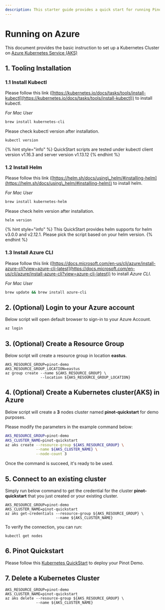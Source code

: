 ```yaml
---
description: This starter guide provides a quick start for running Pinot on Microsoft Azure
---
```


# Running on Azure

This document provides the basic instruction to set up a Kubernetes Cluster on [Azure Kubernetes Service (AKS)](https://azure.microsoft.com/en-us/services/kubernetes-service/)

## 1. Tooling Installation

### **1.1 Install Kubectl**

Please follow this link ([https://kubernetes.io/docs/tasks/tools/install-kubectl](https://kubernetes.io/docs/tasks/tools/install-kubectl)) to install kubectl.

_For Mac User_

```bash
brew install kubernetes-cli
```

Please check kubectl version after installation.

```
kubectl version
```

{% hint style="info" %}
QuickStart scripts are tested under kubectl client version v1.16.3 and server version v1.13.12
{% endhint %}

### **1.2 Install Helm**

Please follow this link ([https://helm.sh/docs/using\_helm/#installing-helm](https://helm.sh/docs/using\_helm/#installing-helm)) to install helm.

_For Mac User_

```bash
brew install kubernetes-helm
```

Please check helm version after installation.

```
helm version
```

{% hint style="info" %}
This QuickStart provides helm supports for helm v3.0.0 and v2.12.1. Please pick the script based on your helm version.
{% endhint %}

### **1.3 Install** Azure CLI

Please follow this link ([https://docs.microsoft.com/en-us/cli/azure/install-azure-cli?view=azure-cli-latest](https://docs.microsoft.com/en-us/cli/azure/install-azure-cli?view=azure-cli-latest)) to install _Azure CLI_.

_For Mac User_

```bash
brew update && brew install azure-cli
```

## 2. (Optional) **Login to your Azure account**

Below script will open default browser to sign-in to your Azure Account.

```bash
az login
```

## 3. (Optional) Create a Resource Group

Below script will create a resource group in location **eastus**.

```
AKS_RESOURCE_GROUP=pinot-demo
AKS_RESOURCE_GROUP_LOCATION=eastus
az group create --name ${AKS_RESOURCE_GROUP} \
                --location ${AKS_RESOURCE_GROUP_LOCATION}
```

## 4. (Optional) Create a Kubernetes cluster(AKS) in Azure&#x20;

Below script will create a **3** nodes cluster named **pinot-quickstart** for demo purposes.

Please modify the parameters in the example command below:

```bash
AKS_RESOURCE_GROUP=pinot-demo
AKS_CLUSTER_NAME=pinot-quickstart
az aks create --resource-group ${AKS_RESOURCE_GROUP} \
              --name ${AKS_CLUSTER_NAME} \
              --node-count 3
```

Once the command is succeed, it's ready to be used.

## **5. Connect to an existing cluster**

Simply run below command to get the credential for the cluster **pinot-quickstart** that you just created or your existing cluster.&#x20;

```
AKS_RESOURCE_GROUP=pinot-demo
AKS_CLUSTER_NAME=pinot-quickstart
az aks get-credentials --resource-group ${AKS_RESOURCE_GROUP} \
                       --name ${AKS_CLUSTER_NAME}
```

To verify the connection, you can run:

```
kubectl get nodes
```

## 6. Pinot Quickstart

Please follow this [Kubernetes QuickStart](../kubernetes-quickstart.md) to deploy your Pinot Demo.

## 7. Delete a Kubernetes Cluster

```
AKS_RESOURCE_GROUP=pinot-demo
AKS_CLUSTER_NAME=pinot-quickstart
az aks delete --resource-group ${AKS_RESOURCE_GROUP} \
              --name ${AKS_CLUSTER_NAME}
```
